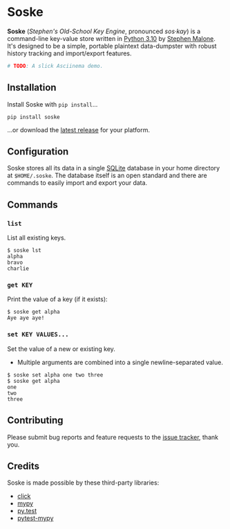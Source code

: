 # Soske

**Soske** (*Stephen's Old-School Key Engine*, pronounced *sos·kay*) is a command-line key-value store written in [Python 3.10][p310] by [Stephen Malone][stvm].
It's designed to be a simple, portable plaintext data-dumpster with robust history tracking and import/export features.

```bash
# TODO: A slick Asciinema demo.
```

## Installation

Install Soske with `pip install`...

```
pip install soske
```

...or download the [latest release][rels] for your platform.

## Configuration

Soske stores all its data in a single [SQLite][sqli] database in your home directory at `$HOME/.soske`.
The database itself is an open standard and there are commands to easily import and export your data.

## Commands

### `list`

List all existing keys.

```
$ soske lst
alpha
bravo
charlie
```

### `get KEY`

Print the value of a key (if it exists):

```
$ soske get alpha
Aye aye aye! 
```

### `set KEY VALUES...`

Set the value of a new or existing key. 
- Multiple arguments are combined into a single newline-separated value.

```
$ soske set alpha one two three
$ soske get alpha
one
two
three
```

## Contributing

Please submit bug reports and feature requests to the [issue tracker][bugs], thank you.

## Credits

Soske is made possible by these third-party libraries:

- [click](https://click.palletsprojects.com)
- [mypy](https://www.mypy-lang.org/)
- [py.test](https://docs.pytest.org/)
- [pytest-mypy](https://pypi.org/project/pytest-mypy/)

[bugs]: https://github.com/wirehaiku/Soske/issues
[rels]: https://github.com/wirehaiku/Soske/releases/latest
[p310]: https://www.python.org/downloads/release/python-3100/
[sqli]: https://www.sqlite.org/index.html
[stvm]: https://wirehaiku.org/
